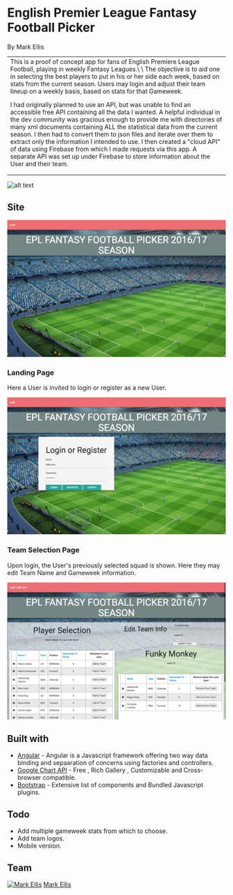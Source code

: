 # English Premier League Fantasy Football Picker

By Mark Ellis

<table>
<tr>
<td>
  This is a proof of concept app for fans of English Premiere League Football, playing in weekly Fantasy Leagues.\
  \
  The objective is to aid one in selecting the best players to put in his or her side each week, based on stats from the current season. Users may login and adjust their team lineup on a weekly basis, based on stats for that Gameweek.

  I had originally planned to use an API, but was unable to find an accessible free API containing all the data I wanted. A helpful individual in the dev community was gracious enough to provide me with directories of many xml documents containing ALL the statistical data from the current season. I then had to convert them to json files and iterate over them to extract only the information I intended to use. I then created a "cloud API" of data using Firebase from which I made requests via this app. A separate API was set up under Firebase to store information about the User and their team.
</td>
</tr>
</table>

![alt text](../images/EPL_FFP_ScreenShot.png "Description of this app")

## Site
![](/images/read_me_images/Screen%20Shot%202017-03-10%20at%203.28.51%20PM.png "Home page")

### Landing Page
Here a User is invited to login or register as a new User.

![](/images/read_me_images/Screen%20Shot%202017-03-10%20at%203.28.56%20PM.png "Login")

### Team Selection Page
Upon login, the User's previously selected squad is shown. Here they may edit Team Name and Gameweek information.

![](/images/read_me_images/Screen%20Shot%202017-03-10%20at%203.29.42%20PM.png "Login")

## Built with

- [Angular](https://www.w3schools.com/angular/angular_intro.asp) - Angular is a Javascript framework offering two way data binding and sepaaration of concerns using factories and controllers.
- [Google Chart API](https://developers.google.com/chart/interactive/docs/quick_start) - Free , Rich Gallery , Customizable and Cross-browser compatible.
- [Bootstrap](http://getbootstrap.com/) - Extensive list of components and  Bundled Javascript plugins.

## Todo
- Add multiple gameweek stats from which to choose.
- Add team logos.
- Mobile version.

## Team

[![Mark Ellis](https://avatars1.githubusercontent.com/u/20229705?v=3&u=f2f9e8b581f01b12eb8ab716a9a47a28e10001b5&s=400)](https://github.com/markellisdev)
[Mark Ellis ](https://github.com/markellisdev)